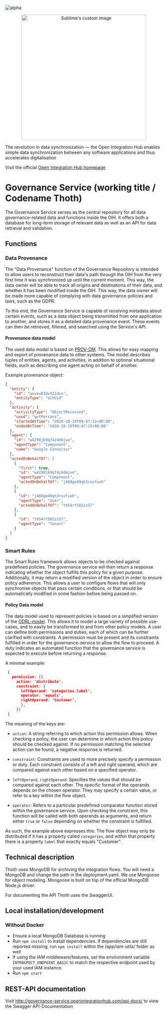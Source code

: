 ![alpha](https://img.shields.io/badge/Status-Alpha-yellow.svg)

<p align="center">
  <img src="https://github.com/openintegrationhub/openintegrationhub/blob/master/Assets/medium-oih-einzeilig-zentriert.jpg" alt="Sublime's custom image" width="400"/>
</p>

The revolution in data synchronization — the Open Integration Hub enables simple data synchronization between any software applications and thus accelerates digitalisation

Visit the official [Open Integration Hub homepage](https://www.openintegrationhub.org/)

# Governance Service (working title / Codename Thoth)

The Governance Service serves as the central repository for all data governance-related data and functions inside the OIH. It offers both a database for long-term storage of relevant data as well as an API for data retrieval and validation.

## Functions

### Data Provenance

The "Data Provenance" function of the Governance Repository is intended to allow users to reconstruct their data's path through the OIH from the very first time it was synchronized up until the current moment. This way, the data owner will be able to track all origins and destinations of their data, and whether it has been modified inside the OIH. This way, the data owner will be made more capable of complying with data governance policies and laws, such as the GDPR.

To this end, the Governance Service is capable of receiving metadata about certain events, such as a data object being transmitted from one application to another, and stores it as a detailed data provenance event. These events can then be retrieved, filtered, and searched using the Service's API.

#### Provenance data model

The used data model is based on [PROV-DM](https://www.w3.org/TR/prov-dm/). This allows for easy mapping and export of provenance data to other systems. The model describes tuples of entities, agents, and activities, in addition to optional situational fields, such as describing one agent acting on behalf of another.

Example provenance object:

```json
{
  "entity": {
    "id": "aoveu03dv921dvo",
    "entityType": "oihUid"
  },
  "activity": {
    "activityType": "ObjectReceived",
    "used": "getPersons",
    "startedAtTime": "2020-10-19T09:47:11+00:00",
    "endedAtTime": "2020-10-19T09:47:15+00:00"
  },
  "agent": {
    "id": "w4298jb9q74z4dmjuo",
    "agentType": "Component",
    "name": "Google Connector"
  },
  "actedOnBehalfOf": [
    {
      "first": true,
      "id": "w4298jb9q74z4dmjuo",
      "agentType": "Component",
      "actedOnBehalfOf": "j460ge49qh3rusfuoh"
    },
    {
      "id": "j460ge49qh3rusfuoh",
      "agentType": "User",
      "actedOnBehalfOf": "t454rt565zz57"
    },
    {
      "id": "t454rt565zz57",
      "agentType": "Tenant"
    }
  ]
}
```


### Smart Rules

The Smart Rules framework allows objects to be checked against predefined policies. The governance service will then return a response indicating whether the object fulfills this policy for a given purpose. Additionally, it may return a modified version of the object in order to ensure policy adherence. This allows a user to configure flows that will only synchronise objects that pass certain conditions, or that should be automatically modified in some fashion before being passed on.

#### Policy Data model

The data model used to represent policies is based on a simplified version of the [ODRL-model](https://www.w3.org/TR/odrl-model/). This allows it to model a large variety of possible use-cases, and to easily be transformed to and from other policy models. A user can define both permissions and duties, each of which can be further clarified with constraints. A permission must be present and its constraints fulfilled in order for the governance-service to allow the flow to proceed. A duty indicates an automated function that the governance service is expected to execute before returning a response.

A minimal example:

```json
 {
   permission: [{
     action: 'distribute',
     constraint: {
       leftOperand: 'categories.label',
       operator: 'equals',
       rightOperand: 'Customer',
       },
     }]
 {
```

The meaning of the keys are: 

- `action`: A string referring to which action this permission allows. When checking a policy, the user can determine in which action this policy should be checked against. If no permission matching the selected action can be found, a negative response is returned.

- `constraint`: Constraints are used to more precisely specify a permission or duty. Each constraint consists of a left and right operand, which are compared against each other based on a specified operator.

- `leftOperand`, `rightOperand`: Specifies the values that should be compared against each other. The specific format of the operands depends on the chosen operator. They may specify a certain value, or refer to a key within the flow object.

- `operator`: Refers to a particular predefined comparator function stored within the governance service. Upon checking the constraint, this function will be called with both operands as arguments, and return either `true` or `false` depending on whether the constraint is fulfilled.

As such, the example above expresses this: The flow object may only be distributed if it has a property called `categories`, and within that property there is a property `label` that exactly equals "Customer".

## Technical description

Thoth uses MongoDB for archiving the integration flows. You will need a MongoDB
and change the path in the deployment.yaml. We use Mongoose for object modeling. Mongoose is built on top of the official MongoDB Node.js driver.

For documenting the API Thoth uses the SwaggerUI.

## Local installation/development

### Without Docker

- Ensure a local MongoDB Database is running
- Run `npm install` to install dependencies. If dependencies are still reported missing, run `npm install` within the /app/iam-utils/ folder as well
- If using the IAM middleware/features, set the environment variable `INTROSPECT_ENDPOINT_BASIC` to match the respective endpoint used by your used IAM instance.
- Run `npm start`

## REST-API documentation

Visit http://governance-service.openintegrationhub.com/api-docs/ to view the Swagger API-Documentation
